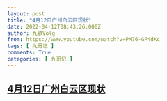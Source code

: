 ```yaml
---
layout: post
title: "4月12日广州白云区现状"
date: 2022-04-12T08:43:26.000Z
author: 九歌Volg
from: https://www.youtube.com/watch?v=PM76-GP4dKc
tags: [ 九哥记 ]
comments: True
categories: [ 九哥记 ]
---
```

<!--1649753006000-->
[4月12日广州白云区现状](https://www.youtube.com/watch?v=PM76-GP4dKc)
------

<div>

</div>
